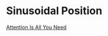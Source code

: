 # Sinusoidal Position
[Attention Is All You Need](https://proceedings.neurips.cc/paper/2017/file/3f5ee243547dee91fbd053c1c4a845aa-Paper.pdf)


